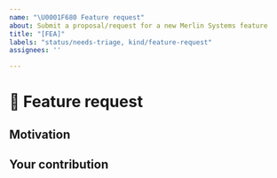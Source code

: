 ```yaml
---
name: "\U0001F680 Feature request"
about: Submit a proposal/request for a new Merlin Systems feature
title: "[FEA]"
labels: "status/needs-triage, kind/feature-request"
assignees: ''

---
```


# 🚀 Feature request

<!-- A clear and concise description of the feature proposal.
     Please provide a link to the paper and code in case they exist. -->

## Motivation

<!-- Please outline the motivation for the proposal. Is your feature request
     related to a problem? e.g., I'm always frustrated when [...]. If this is related
     to another GitHub issue, please link here too. -->

## Your contribution

<!-- Is there any way that you could help, e.g. by submitting a PR?
     Make sure to read the CONTRIBUTING.MD readme:
     https://github.com/NVIDIA-Merlin/models/blob/main/CONTRIBUTING.md -->